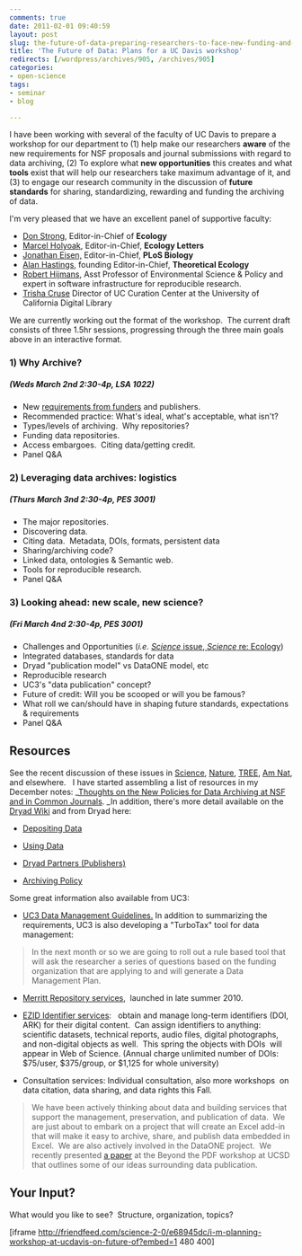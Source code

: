 ```yaml
---
comments: true
date: 2011-02-01 09:40:59
layout: post
slug: the-future-of-data-preparing-researchers-to-face-new-funding-and-publishing-policies
title: 'The Future of Data: Plans for a UC Davis workshop'
redirects: [/wordpress/archives/905, /archives/905]
categories:
- open-science
tags:
- seminar
- blog

---
```


I have been working with several of the faculty of UC Davis to prepare a
workshop for our department to (1) help make our researchers **aware**
of the new requirements for NSF proposals and journal submissions with
regard to data archiving, (2) To explore what **new opportunities**
this creates and what **tools** exist that will help our researchers
take maximum advantage of it, and (3) to engage our research community
in the discussion of **future standards** for sharing, standardizing,
rewarding and funding the archiving of data.

I'm very pleased that we have an excellent panel of supportive faculty:

	
* [Don Strong](http://strong.ucdavis.edu/), Editor-in-Chief of **Ecology**
* [Marcel Holyoak](http://www.des.ucdavis.edu/faculty/holyoak/), Editor-in-Chief, **Ecology Letters**
* [Jonathan Eisen,](http://phylogenomics.blogspot.com) Editor-in-Chief, **PLoS Biology**
* [Alan Hastings](http://two.ucdavis.edu/~me/), founding Editor-in-Chief, **Theoretical Ecology**
* [Robert Hijmans](http://www.des.ucdavis.edu/FacultyInfo.aspx?ID_Number=83), Asst Professor of Environmental Science & Policy and expert in software infrastructure for reproducible research.
* [Trisha Cruse](http://www.cdlib.org/cdlinfo/2010/05/19/patricia-cruse-digital-preservation-pioneer/) Director of UC Curation Center at the University of California Digital Library


We are currently working out the format of the workshop.  The current draft consists of three 1.5hr sessions, progressing through the three main goals above in an interactive format.


### 1) Why Archive?


##### (Weds March 2nd 2:30-4p, LSA 1022)

* New [requirements from funders](http://www.cdlib.org/services/uc3/datamanagement/funding.html) and publishers.
* Recommended practice: What's ideal, what's  acceptable, what isn't?
* Types/levels of archiving.  Why repositories?
* Funding data repositories.
* Access embargoes.  Citing data/getting credit.
* Panel Q&A




### 2) Leveraging data archives: logistics

##### (Thurs March 3nd 2:30-4p, PES 3001)


* The major repositories.
* Discovering data.
* Citing data.  Metadata,  DOIs, formats, persistent data
* Sharing/archiving code?
* Linked data, ontologies  & Semantic web.
* Tools for reproducible research.
* Panel Q&A


### 3) Looking ahead: new scale, new science?


##### (Fri March 4nd 2:30-4p, PES 3001)


* Challenges and Opportunities (_i.e._ [_Science_ issue](http://www.sciencemag.org/content/331/6018/692.short),[ _Science_ re: Ecology](http://www.sciencemag.org/content/331/6018/703.short))
* Integrated databases, standards for data
* Dryad "publication model" vs DataONE model, etc
* Reproducible research
* UC3's "data publication" concept?
* Future of credit: Will you be scooped or will you be famous?
* What roll we can/should have in shaping future standards, expectations & requirements
* Panel Q&A


## Resources


See the recent discussion of these issues in [Science](http://www.sciencemag.org/cgi/doi/10.1126/science.331.6018.692), [Nature](http://www.nature.com/doifinder/10.1038/nj7333-295a), [TREE](http://linkinghub.elsevier.com/retrieve/pii/S0169534710002697), [Am Nat](http://www.ncbi.nlm.nih.gov/pubmed/20073990), and elsewhere.   I have started assembling a list of resources in my December notes: _[Thoughts on the New Policies for Data Archiving at NSF and in Common Journals](http://www.carlboettiger.info/archives/502). _In addition, there's more detail available on the [Dryad Wiki](https://www.nescent.org/wg_dryad/Main_Page) and from Dryad here:







* [Depositing Data](http://www.datadryad.org/depositing)


* [Using Data](http://www.datadryad.org/using)


* [Dryad Partners (Publishers)](http://www.datadryad.org/partners)


* [Archiving Policy](http://www.datadryad.org/jdap)





Some great information also available from UC3:




* [UC3 Data  Management Guidelines.](http://www.cdlib.org/services/uc3/datamanagement) In addition to summarizing the requirements, UC3 is also developing a "TurboTax" tool for data management:




> In the next month or so we are going to roll out a  rule based tool that will ask the researcher a series of questions  based on the funding organization that are applying to and will generate a Data Management Plan.






* [Merritt Repository services](http://merritt.cdlib.org/),  launched  in late summer 2010.


* [EZID Identifier services](http://www.cdlib.org/services/uc3/ezid/):   obtain and manage long-term  identifiers (DOI, ARK) for their digital content.  Can assign identifiers to  anything: scientific datasets, technical reports, audio files, digital  photographs, and non-digital objects as well.  This spring the objects with DOIs  will appear in Web of Science. (Annual charge unlimited number of DOIs: $75/user, $375/group, or $1,125 for whole university)




* Consultation  services: Individual consultation, also more workshops  on data citation, data sharing, and data rights this Fall.




> We have been actively thinking about data and building services that  support the management, preservation, and publication of data.  We are just about to embark on a  project that will create an Excel add-in that will make it easy to  archive, share, and publish data embedded in Excel.  We are also  actively involved in the DataONE project.  We recently presented [a paper](http://www.cdlib.org/services/uc3/docs/dax.pdf) at the Beyond the PDF workshop at UCSD that outlines some of our ideas  surrounding data publication.




## Your Input?


What would you like to see?  Structure, organization, topics?

[iframe http://friendfeed.com/science-2-0/e68945dc/i-m-planning-workshop-at-ucdavis-on-future-of?embed=1 480 400]

